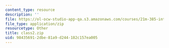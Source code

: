 ```yaml
---
content_type: resource
description: ''
file: https://ol-ocw-studio-app-qa.s3.amazonaws.com/courses/21m-385-interactive-music-systems-fall-2016/984356912dbe81a9d244182c157ea005_class2.zip
file_type: application/zip
resourcetype: Other
title: class2.zip
uid: 98435691-2dbe-81a9-d244-182c157ea005
---
```

